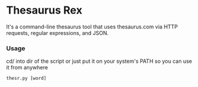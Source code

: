 # Thesaurus Rex
It's a command-line thesaurus tool that uses thesaurus.com via HTTP requests, regular expressions, and JSON.

### Usage
cd/ into dir of the script or just put it on your system's PATH so you can use it from anywhere

`thesr.py [word]`
